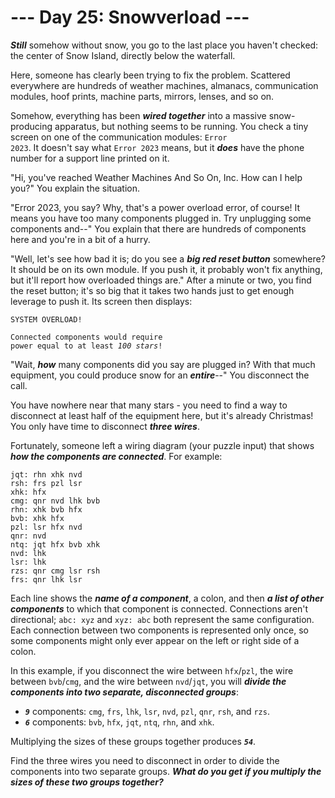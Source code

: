 # --- Day 25: Snowverload ---

<em><b>Still</b></em> somehow without snow, you go to the last place you haven't checked: the center of Snow Island, directly below the waterfall.


Here, someone has clearly been trying to fix the problem. Scattered everywhere are hundreds of weather machines, almanacs, communication modules, hoof prints, machine parts, mirrors, lenses, and so on.


Somehow, everything has been <em><b>wired together</b></em> into a massive snow-producing apparatus, but nothing seems to be running. You check a tiny screen on one of the communication modules: <code>Error 2023</code>. It doesn't say what <code>Error 2023</code> means, but it <em><b>does</b></em> have the phone number for a support line printed on it.


"Hi, you've reached Weather Machines And So On, Inc. How can I help you?" You explain the situation.


"Error 2023, you say? Why, that's a power overload error, of course! It means you have too many components plugged in. Try unplugging some components and--" You explain that there are hundreds of components here and you're in a bit of a hurry.


"Well, let's see how bad it is; do you see a <em><b>big red reset button</b></em> somewhere? It should be on its own module. If you push it, it probably won't fix anything, but it'll report how overloaded things are." After a minute or two, you find the reset button; it's so big that it takes two hands just to get enough leverage to push it. Its screen then displays:


<pre><code>SYSTEM OVERLOAD!

Connected components would require
power equal to at least <em class="star">100 stars</em>!
</code></pre>
"Wait, <em><b>how</b></em> many components did you say are plugged in? With that much equipment, you could produce snow for an <em><b>entire</b></em>--" You disconnect the call.


You have nowhere near that many stars - you need to find a way to disconnect at least half of the equipment here, but it's already Christmas! You only have time to disconnect <em><b>three wires</b></em>.


Fortunately, someone left a wiring diagram (your puzzle input) that shows <em><b>how the components are connected</b></em>. For example:


<pre><code>jqt: rhn xhk nvd
rsh: frs pzl lsr
xhk: hfx
cmg: qnr nvd lhk bvb
rhn: xhk bvb hfx
bvb: xhk hfx
pzl: lsr hfx nvd
qnr: nvd
ntq: jqt hfx bvb xhk
nvd: lhk
lsr: lhk
rzs: qnr cmg lsr rsh
frs: qnr lhk lsr
</code></pre>
Each line shows the <em><b>name of a component</b></em>, a colon, and then <em><b>a list of other components</b></em> to which that component is connected. Connections aren't directional; <code>abc: xyz</code> and <code>xyz: abc</code> both represent the same configuration. Each connection between two components is represented only once, so some components might only ever appear on the left or right side of a colon.


In this example, if you disconnect the wire between <code>hfx</code>/<code>pzl</code>, the wire between <code>bvb</code>/<code>cmg</code>, and the wire between <code>nvd</code>/<code>jqt</code>, you will <em><b>divide the components into two separate, disconnected groups</b></em>:


<ul>
<li><code><em><b>9</b></em></code> components: <code>cmg</code>, <code>frs</code>, <code>lhk</code>, <code>lsr</code>, <code>nvd</code>, <code>pzl</code>, <code>qnr</code>, <code>rsh</code>, and <code>rzs</code>.</li>
<li><code><em><b>6</b></em></code> components: <code>bvb</code>, <code>hfx</code>, <code>jqt</code>, <code>ntq</code>, <code>rhn</code>, and <code>xhk</code>.</li>
</ul>
Multiplying the sizes of these groups together produces <code><em><b>54</b></em></code>.


Find the three wires you need to disconnect in order to divide the components into two separate groups. <em><b>What do you get if you multiply the sizes of these two groups together?</b></em>


